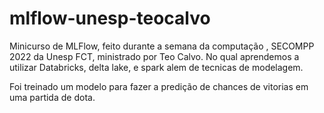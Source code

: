 # mlflow-unesp-teocalvo
Minicurso de MLFlow, feito durante a semana da computação , SECOMPP 2022 da Unesp FCT, ministrado por Teo Calvo. No qual aprendemos a utilizar Databricks, delta lake, e spark alem de tecnicas de modelagem.

Foi treinado um modelo para fazer a predição de chances de vitorias em uma partida de dota.
